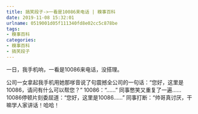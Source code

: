 ```yaml
---
title: 搞笑段子->一看是10086来电话 | 糗事百科
date: 2019-11-08 15:32:01
urlname: 0519001d05f111340fd8e02cc5c878be
tags: 
- 糗事百科
categories:
- 糗事百科
- 搞笑段子
---
```

一日，我手机响，一看是10086来电话，没搭理。

公司一女拿起我手机用她那嗲音说了句震撼全公司的一句话：“您好，这里是10086，请问有什么可以帮您？” 10086：“......” 同事憋笑又重复了一遍…… 10086停顿片刻委屈道：“您好，这里是10086......” 同事打断：“帅哥真讨厌，干嘛学人家讲话！哈哈！



